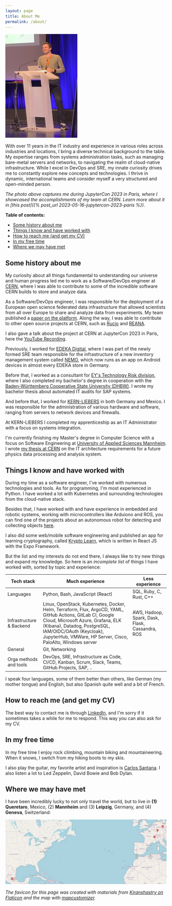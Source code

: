 ```yaml
---
layout: page
title: About Me
permalink: /about/
---
```


![Me as Speaker at JupyterCon 2023](assets/me.png)

With over 11 years in the IT industry and experience in various roles across industries and locations, I bring a diverse technical background to the table. My expertise ranges from systems administration tasks, such as managing bare-metal servers and networks, to navigating the realm of cloud-native infrastructure. While I excel in DevOps and SRE, my innate curiosity drives me to constantly explore new concepts and technologies. I thrive in dynamic, international teams and consider myself a very structured and open-minded person.

*The photo above captures me during JupyterCon 2023 in Paris, where I showcased the accomplishments of my team at CERN. Learn more about it in [this post]({% post_url 2023-05-16-jupytercon-2023-paris %}).*

**Table of contents:**
- [Some history about me](#some-history-about-me)
- [Things I know and have worked with](#things-i-know-and-have-worked-with)
- [How to reach me (and get my CV)](#how-to-reach-me-and-get-my-cv)
- [In my free time](#in-my-free-time)
- [Where we may have met](#where-we-may-have-met)

## Some history about me

My curiosity about all things fundamental to understanding our universe and human progress led me to work as a Software/DevOps engineer at [CERN](https://home.cern/), where I was able to contribute to some of the incredible software CERN builds to store and analyze data.

As a Software/DevOps engineer, I was responsible for the deployment of a European open science federated data infrastructure that allowed scientists from all over Europe to share and analyze data from experiments. My team published a [paper on the platform](https://arxiv.org/abs/2305.10166). Along the way, I was able to contribute to other open source projects at CERN, such as [Rucio](http://rucio.cern.ch/) and [REANA](https://reana.io/).

I also gave a talk about the project at CERN at JupyterCon 2023 in Paris, here the [YouTube Recording](https://youtu.be/JGQpdivaNtI?t=1030).

Previously, I worked for [EDEKA Digital](https://digital.edeka/), where I was part of the newly formed SRE team responsible for the infrastructure of a new inventory management system called [NEMO](https://digital.edeka/projekte/nemo/), which now runs as an app on Android devices in almost every EDEKA store in Germany.

Before that, I worked as a consultant for [EY's Technology Risk division](https://www.ey.com), where I also completed my bachelor's degree in cooperation with the [Baden-Württemberg Cooperative State University (DHBW)](https://www.mannheim.dhbw.de/en). I wrote my bachelor thesis about automated IT audits for SAP systems.

And before that, I worked for [KERN-LIEBERS](https://www.kern-liebers.com) in both Germany and Mexico. I was responsible for the administration of various hardware and software, ranging from servers to network devices and firewalls.

At KERN-LIEBERS I completed my apprenticeship as an IT Administrator with a focus on systems integration.

I'm currently finishing my Master's degree in Computer Science with a focus on Software Engineering at [University of Applied Sciences Mannheim](https://www.english.hs-mannheim.de/the-university.html). I wrote [my thesis at CERN](http://cds.cern.ch/record/2872615?ln=en) on the IT architecture requirements for a future physics data processing and analysis system.

## Things I know and have worked with

During my time as a software engineer, I've worked with numerous technologies and tools. As for programming, I'm most experienced in Python. I have worked a lot with Kubernetes and surrounding technologies from the cloud-native stack.

Besides that, I have worked with and have experience in embedded and robotic systems, working with microcontrollers like Arduiono and ROS, you can find one of the projects about an autonomous robot for detecting and collecting objects [here](https://nbn-resolving.org/urn:nbn:de:bsz:953-opus-1006).

I also did some web/mobile software engineering and published an app for learning cryptography, called [Krypto Learn](https://play.google.com/store/apps/details?id=com.dom325345.kryptolearn), which is written in React JS with the Expo Framework.

But the list and my interests do not end there, I always like to try new things and expand my knowledge. So here is an *incomplete list* of things I have worked with, sorted by topic and experience:

| Tech stack | Much experience | Less experience |
| -------- | ------- | ------- |
| Languages | Python, Bash, JavaScript (React) | SQL, Ruby, C, Rust, C++ |
| Infrastructure & Backend | Linux, OpenStack, Kubernetes, Docker, Helm, Terraform, Flux, ArgoCD, YAML, GitHub Actions, GitLab CI, Google Cloud, Microsoft Azure, Grafana, ELK (Kibana), Datadog, PostgreSQL, IAM/OIDC/OAuth (Keycloak), JupyterHub, VMWare, HP Server, Cisco, PaloAlto, Windows server | AWS, Hadoop, Spark, Dask, Flask, Cassandra, ROS |
| General  | Git, Networking |  |
| Orga methods and tools | DevOps, SRE, Infrastructure as Code, CI/CD, Kanban, Scrum, Slack, Teams, GitHub Projects, SAP, .. |  |

I speak four languages, some of them better than others, like German (my mother tongue) and English, but also Spanish quite well and a bit of French.

## How to reach me (and get my CV)

The best way to contact me is through [LinkedIn](https://www.linkedin.com/in/goseind/), and I'm sorry if it sometimes takes a while for me to respond. This way you can also ask for my CV.

## In my free time

In my free time I enjoy rock climbing, mountain biking and mountaineering. When it snows, I switch from my hiking boots to my skis.

I also play the guitar, my favorite artist and inspiration is [Carlos Santana](https://open.spotify.com/intl-de/track/0GF3otbUk5UX64xnPzGyve?si=582bc403019f4362). I also listen a lot to Led Zeppelin, David Bowie and Bob Dylan.

## Where we may have met

I have been incredibly lucky to not only travel the world, but to live in **(1) Queretaro**, Mexico, (2) **Mannheim** and (3) **Leipzig**, Germany, and (4) **Geneva**, Switzerland:

![Alt text](assets/map.png)

*The favicon for this page was created with materials from [Kiranshastry on Flaticon](https://www.flaticon.com/free-icons/data) and the map with [mapcustomizer](https://www.mapcustomizer.com/).*
